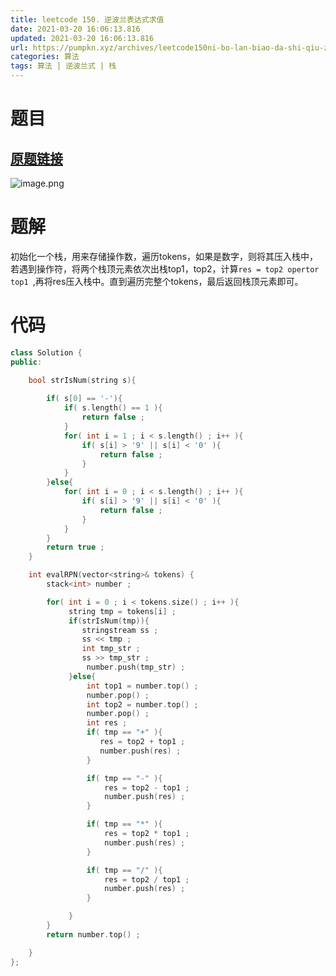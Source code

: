 ```yaml
---
title: leetcode 150. 逆波兰表达式求值
date: 2021-03-20 16:06:13.816
updated: 2021-03-20 16:06:13.816
url: https://pumpkn.xyz/archives/leetcode150ni-bo-lan-biao-da-shi-qiu-zhi
categories: 算法
tags: 算法 | 逆波兰式 | 栈
---
```


# 题目
## [原题链接](https://leetcode-cn.com/problems/evaluate-reverse-polish-notation/)
![image.png](https://pumpkn.xyz/upload/2021/03/image-2b2fe29e54a24c71be6699f77d89329e.png)
# 题解
初始化一个栈，用来存储操作数，遍历tokens，如果是数字，则将其压入栈中，若遇到操作符，将两个栈顶元素依次出栈top1，top2，计算```res = top2 opertor top1 ```,再将res压入栈中。直到遍历完整个tokens，最后返回栈顶元素即可。
# 代码
```c++
class Solution {
public:

    bool strIsNum(string s){
        
        if( s[0] == '-'){
            if( s.length() == 1 ){
                return false ;
            }
            for( int i = 1 ; i < s.length() ; i++ ){
                if( s[i] > '9' || s[i] < '0' ){
                    return false ;
                }
            }
        }else{
            for( int i = 0 ; i < s.length() ; i++ ){
                if( s[i] > '9' || s[i] < '0' ){
                    return false ;
                }
            }
        }
        return true ;
    }

    int evalRPN(vector<string>& tokens) {
        stack<int> number ;

        for( int i = 0 ; i < tokens.size() ; i++ ){
             string tmp = tokens[i] ;
             if(strIsNum(tmp)){
                stringstream ss ;
                ss << tmp ;
                int tmp_str ;
                ss >> tmp_str ;
                 number.push(tmp_str) ;
             }else{
                 int top1 = number.top() ;
                 number.pop() ;
                 int top2 = number.top() ;
                 number.pop() ;
                 int res ;
                 if( tmp == "+" ){
                    res = top2 + top1 ;
                    number.push(res) ;
                 }

                 if( tmp == "-" ){
                     res = top2 - top1 ;
                     number.push(res) ;
                 }

                 if( tmp == "*" ){
                     res = top2 * top1 ;
                     number.push(res) ;
                 }

                 if( tmp == "/" ){
                     res = top2 / top1 ;
                     number.push(res) ;
                 }

             }
        }
        return number.top() ;

    }
};
```
